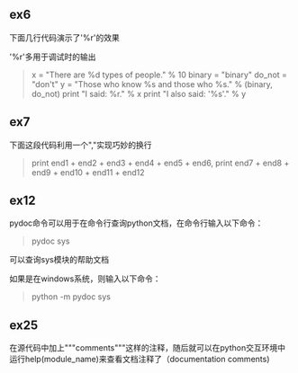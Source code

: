 ## ex6

下面几行代码演示了'%r'的效果

'%r'多用于调试时的输出

> x = "There are %d types of people." % 10
> binary = "binary"
> do\_not = "don't"
> y = "Those who know %s and those who %s." % (binary, do\_not)
> print "I said: %r." % x
> print "I also said: '%s'." % y

## ex7

下面这段代码利用一个","实现巧妙的换行

> print end1 + end2 + end3 + end4 + end5 + end6,
> print end7 + end8 + end9 + end10 + end11 + end12

## ex12

pydoc命令可以用于在命令行查询python文档，在命令行输入以下命令：

> pydoc sys

可以查询sys模块的帮助文档

如果是在windows系统，则输入以下命令：

>python -m pydoc sys

## ex25

在源代码中加上"""comments"""这样的注释，随后就可以在python交互环境中运行help(module\_name)来查看文档注释了（documentation comments)


